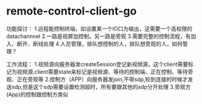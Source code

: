 # remote-control-client-go
功能探讨：
1.远程能控制终端，如设置某一个IO口为输出，这需要一个高权限的datachannnel
2.一路是视屏加控制，另一路是旁观
3.需要完整的控制流程，有加入、断开、断线处理
4.人员管理，排队想控制的人，排队想旁观的人，如何管理？


工作流程：
1.视频源向服务器发createSession登记新视频源，这个client需要标记为视频源,client需要state来标记是视频源、等待的控制端、正在控制、等待旁观、正在旁观等
2.控制方（APP）向服务器发join,不带sdp,轮到连接的时候才发送sdp,但是这个sdp需要设置检测超时，所有要跟其他的sdp分开处理
3.旁观方(App)的控制跟控制方类似

